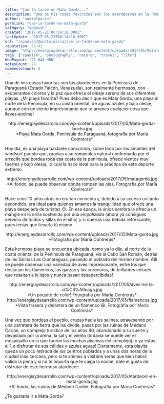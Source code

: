 ```yaml
---
title: "Cae la tarde en Mata Gorda..."
description: "Una de mis cosas favoritas son los atardeceres en la Península de Paraguaná (Estado Falcón, Venezuela), son realmente hermosos, con exuberantes colore..."
author: "unatalmaria"
permlink: "cae-la-tarde-en-mata-gorda"
category: "spanish"
created: "2017-05-21T08:14:18.000Z"
lastUpdate: "2017-05-21T08:14:18.000Z"
url: "/spanish/@unatalmaria/cae-la-tarde-en-mata-gorda"
reputation: 56.42
image: "http://energiaydesarrollo.com/wp-content/uploads/2017/05/Mata-gorda-lancha.jpg"
tags: ["spanish", "photography", "nature", "travel", "life"]
hbdPayout: "21.644 HBD"
votesCount: 73
commentsCount: 8
---
```


Una de mis cosas favoritas son los atardeceres en la Península de Paraguaná (Estado Falcón, Venezuela), son realmente hermosos, con exuberantes colores y la paz que ofrece el oleaje sereno de sus diferentes playas. 
¿Mi playa favorita? Pues debo decir que es Mata Gorda, una playa al norte de la Península, en su costa oriental, de aguas azules y bajo oleaje, aunque con un viento impresionante que te arranca cualquier cosa que lleves encima!

<center>http://energiaydesarrollo.com/wp-content/uploads/2017/05/Mata-gorda-lancha.jpg</center>
<center>*Playa Mata Gorda, Península de Paraguaná, fotografía por María Contreras*</center>

Hoy día, es una playa bastante concurrida, sobre todo por los amantes del windsurf puesto que, gracias a su rompeolas natural conformado por el arrecife que bordea toda esa costa de la península, ofrece vientos muy fuertes y bajo oleaje, lo cual la hace ideal  para la práctica de este deporte extremo.

<center>http://energiaydesarrollo.com/wp-content/uploads/2017/05/matagorda.jpg</center>
<center>*Al fondo, se puede observar dónde rompen las olas. Fotografia por María Contreras*</center>


Hace unos 10 años atrás no era tan conocida y, debido a su acceso un tanto escondido, era ideal para quienes amamos la tranquilidad que ofrece una playa despejada de turistas 😌. En esa época, la única sombra la ofrecía un mangle en la orilla sostenido por una *empalizada* (ahora ya consigues servicio de toldos y sillas en el sitio) y si querías una bebida refrescante, pues tenías que llevarla tú mismo.

<center>http://energiaydesarrollo.com/wp-content/uploads/2017/05/Mata-gorda.jpg</center>
<center>*Fotografía por María Contreras*</center>

Esta hermosa playa se encuentra ubicada, como ya lo dije, al norte de la costa oriental de la Península de Paraguaná, vía al Cabo San Román, detrás de las Salinas Las Cumaraguas, pasando el poblado del mismo nombre.  Allí se puede observar una variedad de aves impresionante, entre los que destacan los flamencos, las garzas y las corocoras, de brillantes colores que resaltan a lo lejos y nunca pasan desapercibidas!

<center>http://energiaydesarrollo.com/wp-content/uploads/2017/05/aves-en-la-ci%C3%A9naga.jpg</center>
<center>*Un poquito de color! Fotografía por María Contreras*</center>

<center>http://energiaydesarrollo.com/wp-content/uploads/2017/05/flamencos.jpg</center>
<center>*Vista trasera y delantera de un flamenco 😆. Fotografía por María Contreras*</center>

Una vez que bordeas el pueblo, cruzas hacia las salinas, atravesando por una carretera de tierra que las divide, pasas por las ruinas de Médano Caribe, un complejo turístico de los años 80, abandonado  a su suerte y devastado por la arena, la sal y el viento (todavía se puede ver el mosaiquillo en lo que fueron las muchas piscinas del complejo), y  ya estás allí, a disfrutar de sus cálidas y azules aguas! 
Ciertamente, esta playita queda un poco retirada de los centros poblados y a unas dos horas de la ciudad más cercana, pero si te animas a visitarla  verás que bien habrá valido la pena y si no te importa que te caiga la noche, date el gusto de disfrutar de este hermoso atardecer:

<center>http://energiaydesarrollo.com/wp-content/uploads/2017/05/Atardecer-en-mata-gorda.jpg</center>
<center>*Al fondo, las ruinas de Médano Caribe, Fotografía por María Contreras*</center>

¿Te gustaría ir a Mata Gorda?
